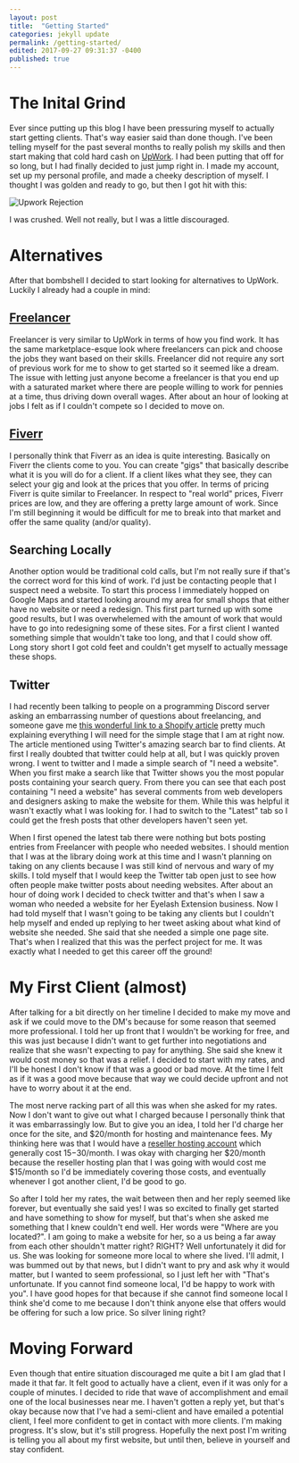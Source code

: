 ```yaml
---
layout: post
title:  "Getting Started"
categories: jekyll update
permalink: /getting-started/
edited: 2017-09-27 09:31:37 -0400
published: true
---
```


# The Inital Grind
Ever since putting up this blog I have been pressuring myself to actually start getting clients. That's way easier said than done though. I've been telling myself for the past several months to really polish my skills and then start making that cold hard cash on [UpWork][upwork]. I had been putting that off for so long, but I had finally decided to just jump right in. I made my account, set up my personal profile, and made a cheeky description of myself. I thought I was golden and ready to go, but then I got hit with this:

![Upwork Rejection](https://image.ibb.co/hbgsok/screenshot.png)

I was crushed. Well not really, but I was a little discouraged.

# Alternatives
After that bombshell I decided to start looking for alternatives to UpWork. Luckily I already had a couple in mind:

## [Freelancer][freelancer]
Freelancer is very similar to UpWork in terms of how you find work. It has the same marketplace-esque look where freelancers can pick and choose the jobs they want based on their skills. Freelancer did not require any sort of previous work for me to show to get started so it seemed like a dream. The issue with letting just anyone become a freelancer is that you end up with a saturated market where there are people willing to work for pennies at a time, thus driving down overall wages. After about an hour of looking at jobs I felt as if I couldn't compete so I decided to move on.

## [Fiverr][fiverr]
I personally think that Fiverr as an idea is quite interesting. Basically on Fiverr the clients come to you. You can create "gigs" that basically describe what it is you will do for a client. If a client likes what they see, they can select your gig and look at the prices that you offer. In terms of pricing Fiverr is quite similar to Freelancer. In respect to "real world" prices, Fiverr prices are low, and they are offering a pretty large amount of work. Since I'm still beginning it would be difficult for me to break into that market and offer the same quality (and/or quality).

## Searching Locally
Another option would be traditional cold calls, but I'm not really sure if that's the correct word for this kind of work. I'd just be contacting people that I suspect need a website. To start this process I immediately hopped on Google Maps and started looking around my area for small shops that either have no website or need a redesign. This first part turned up with some good results, but I was overwhelemed with the amount of work that would have to go into redesigning some of these sites. For a first client I wanted something simple that wouldn't take too long, and that I could show off. Long story short I got cold feet and couldn't get myself to actually message these shops.

## Twitter
I had recently been talking to people on a programming Discord server asking an embarrassing number of questions about freelancing, and someone gave me [this wonderful link to a Shopify article][shopify-article] pretty much explaining everything I will need for the simple stage that I am at right now. The article mentioned using Twitter's amazing search bar to find clients. At first I really doubted that twitter could help at all, but I was quickly proven wrong. I went to twitter and I made a simple search of "I need a website". When you first make a search like that Twitter shows you the most popular posts containing your search query. From there you can see that each post containing "I need a website" has several comments from web developers and designers asking to make the website for them. While this was helpful it wasn't exactly what I was looking for. I had to switch to the "Latest" tab so I could get the fresh posts that other developers haven't seen yet.

When I first opened the latest tab there were nothing but bots posting entries from Freelancer with people who needed websites. I should mention that I was at the library doing work at this time and I wasn't planning on taking on any clients because I was still kind of nervous and wary of my skills. I told myself that I would keep the Twitter tab open just to see how often people make twitter posts about needing websites. After about an hour of doing work I decided to check twitter and that's when I saw a woman who needed a website for her Eyelash Extension business. Now I had told myself that I wasn't going to be taking any clients but I couldn't help myself and ended up replying to her tweet asking about what kind of website she needed. She said that she needed a simple one page site. That's when I realized that this was the perfect project for me. It was exactly what I needed to get this career off the ground!

# My First Client (almost)
After talking for a bit directly on her timeline I decided to make my move and ask if we could move to the DM's because for some reason that seemed more professional. I told her up front that I wouldn't be working for free, and this was just because I didn't want to get further into negotiations and realize that she wasn't expecting to pay for anything. She said she knew it would cost money so that was a relief. I decided to start with my rates, and I'll be honest I don't know if that was a good or bad move. At the time I felt as if it was a good move because that way we could decide upfront and not have to worry about it at the end.

The most nerve racking part of all this was when she asked for my rates. Now I don't want to give out what I charged because I personally think that it was embarrassingly low. But to give you an idea, I told her I'd charge her once for the site, and $20/month for hosting and maintenance fees. My thinking here was that I would have a [reseller hosting account][reseller] which generally cost $15-$30/month. I was okay with charging her $20/month because the reseller hosting plan that I was going with would cost me $15/month so I'd be immediately covering those costs, and eventually whenever I got another client, I'd be good to go.

So after I told her my rates, the wait between then and her reply seemed like forever, but eventually she said yes! I was so excited to finally get started and have something to show for myself, but that's when she asked me something that I knew couldn't end well. Her words were "Where are you located?". I am going to make a website for her, so a us being a far away from each other shouldn't matter right? RIGHT? Well unfortunately it did for us. She was looking for someone more local to where she lived. I'll admit, I was bummed out by that news, but I didn't want to pry and ask why it would matter, but I wanted to seem professional, so I just left her with "That's unfortunate. If you cannot find someone local, I'd be happy to work with you". I have good hopes for that because if she cannot find someone local I think she'd come to me because I don't think anyone else that offers would be offering for such a low price. So silver lining right?


# Moving Forward
Even though that entire situation discouraged me quite a bit I am glad that I made it that far. It felt good to actually have a client, even if it was only for a couple of minutes. I decided to ride that wave of accomplishment and email one of the local businesses near me. I haven't gotten a reply yet, but that's okay because now that I've had a semi-client and have emailed a potential client, I feel more confident to get in contact with more clients. I'm making progress. It's slow, but it's still progress. Hopefully the next post I'm writing is telling you all about my first website, but until then, believe in yourself and stay confident.

[shopify-article]:[https://www.shopify.com/partners/blog/96456262-starting-your-own-web-design-company-how-to-freelance-find-clients-and-grow-your-business]
[upwork]:[https://www.upwork.com]
[freelancer]:[https://www.freelancer.com]
[fiverr]:[https://www.fiverr.com]
[reseller]:[https://www.google.com/search?safe=off&client=opera&hs=g1R&q=reseller+hosting&oq=reseller+hosting&gs_l=psy-ab.3...77078.79546.0.79588.18.9.0.0.0.0.0.0..0.0....0...1.1.64.psy-ab..18.0.0....0.4ivFR14h8oU]